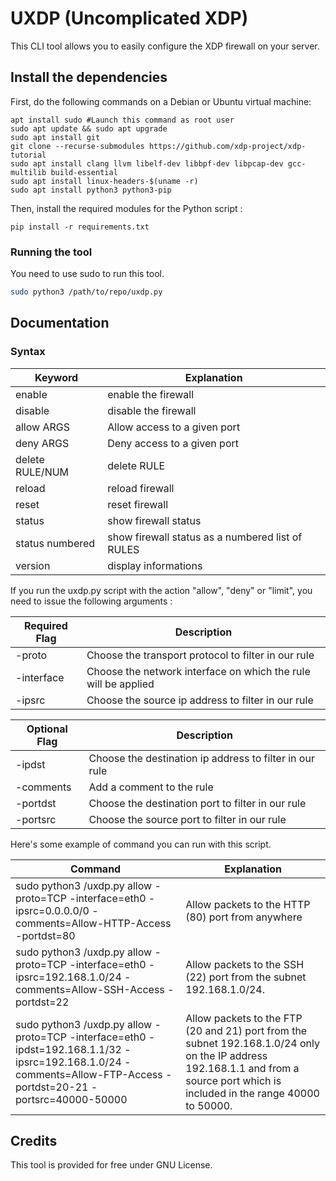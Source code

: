# UXDP (Uncomplicated XDP)
This CLI tool allows you to easily configure the XDP firewall on your server.
## Install the dependencies
First, do the following commands on a Debian or Ubuntu virtual machine: 
```commandline
apt install sudo #Launch this command as root user
sudo apt update && sudo apt upgrade
sudo apt install git
git clone --recurse-submodules https://github.com/xdp-project/xdp-tutorial
sudo apt install clang llvm libelf-dev libbpf-dev libpcap-dev gcc-multilib build-essential
sudo apt install linux-headers-$(uname -r)
sudo apt install python3 python3-pip
```
Then, install the required modules for the Python script : 
```
pip install -r requirements.txt
```
### Running the tool
You need to use sudo to run this tool.
```bash
sudo python3 /path/to/repo/uxdp.py
```
## Documentation
### Syntax


| Keyword                   | Explanation                                                                              |
|---------------------------|------------------------------------------------------------------------------------------|
| enable                    | enable the firewall                                                           |
| disable                      | disable the firewall                                                             |
| allow ARGS                    | Allow access to a given port                                                             |
| deny ARGS                     | Deny access to a given port                                                              |
|delete RULE/NUM |delete RULE|
|reload|reload firewall|
|reset|reset firewall|
|status|show firewall status|
|status numbered|show firewall status as a numbered list of RULES|
|version| display informations|

If you run the uxdp.py script with the action "allow", "deny" or "limit", you need to issue the following arguments : 



| Required Flag        | Description                          |
|-------------|--------------------------------------|
| -proto  | Choose the transport protocol to filter in our rule  |
| -interface | Choose the network interface on which the rule will be applied|
| -ipsrc | Choose the source ip address to filter in our rule|

| Optional Flag        | Description                          |
|-------------|--------------------------------------|
| -ipdst | Choose the destination ip address  to filter in our rule|firewall"  |     
|-comments|Add a comment to the rule|
|-portdst|Choose the destination port to filter in our rule|       
|-portsrc|Choose the source port to filter in our rule|   

Here's some example of command you can run with this script.

| Command                                 | Explanation                                                                         |
|-----------------------------------------|-------------------------------------------------------------------------------------|
| sudo python3 /uxdp.py allow -proto=TCP -interface=eth0 -ipsrc=0.0.0.0/0 -comments=Allow-HTTP-Access -portdst=80 | Allow packets to the HTTP (80) port from anywhere               |
| sudo python3 /uxdp.py allow -proto=TCP -interface=eth0 -ipsrc=192.168.1.0/24 -comments=Allow-SSH-Access -portdst=22 | Allow packets to the SSH (22) port from the subnet 192.168.1.0/24.               |
| sudo python3 /uxdp.py allow -proto=TCP -interface=eth0 -ipdst=192.168.1.1/32 -ipsrc=192.168.1.0/24 -comments=Allow-FTP-Access -portdst=20-21 -portsrc=40000-50000 | Allow packets to the FTP (20 and 21) port from the subnet 192.168.1.0/24 only on the IP address 192.168.1.1 and from a source port which is included in the range 40000 to 50000.               |

## Credits

This tool is provided for free under GNU License.


